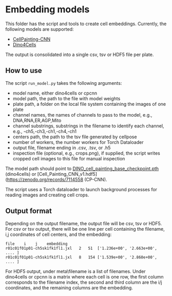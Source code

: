 # Embedding models

This folder has the script and tools to create cell embeddings. Currently, the following models are supported:

* [CellPainting-CNN](https://www.nature.com/articles/s41467-024-45999-1)
* [Dino4Cells](https://www.biorxiv.org/content/10.1101/2023.06.16.545359v1)

The output is consolidated into a single csv, tsv or HDF5 file per plate.

## How to use

The script `run_model.py` takes the following arguments:

* model name, either dino4cells or cpcnn
* model path, the path to the file with model weights
* plate path, a folder on the local file system containing the images of one plate
* channel names, the names of channels to pass to the model, e.g., DNA,RNA,ER,AGP,Mito
* channel substrings, substrings in the filename to identify each channel, e.g., -ch5,-ch3,-ch1,-ch4,-ch1
* centers path, the path to the tsv file generated by cellpose
* number of workers, the number workers for Torch Dataloader
* output file, filename ending in .csv, .tsv, or .h5
* inspection file (optional, e.g., crops.png), if supplied, the script writes cropped cell images to this file for manual inspection


The model path should point to [DINO_cell_painting_base_checkpoint.pth](https://zenodo.org/records/8061428) (dino4cells) or [Cell_Painting_CNN_v1.hdf5](https://zenodo.org/records/7114558 (CP-CNN).

The script uses a Torch dataloader to launch background processes for reading images and creating cell crops.


## Output format

Depending on the output filename, the output file will be csv, tsv or HDF5. For csv or tsv output, there will be one line per cell containing the filename, i,j coordinates of cell centers, and the embedding:

```
file    i    j    embedding
r01c01f01p01-ch5sk1fk1fl1.jxl	2	51	['1.236e+00', '2.663e+00', .... ]
r01c01f01p01-ch5sk1fk1fl1.jxl	8	154	['1.539e+00', '2.860e+00', .... ]
```

For HDF5 output, under meta\filename is a list of filenames. Under dino4cells or cpcnn is a matrix where each cell is one row, the first column corresponds to the filename index, the second and third column are the i/j coordinates, and the remaining columns are the embedding.
